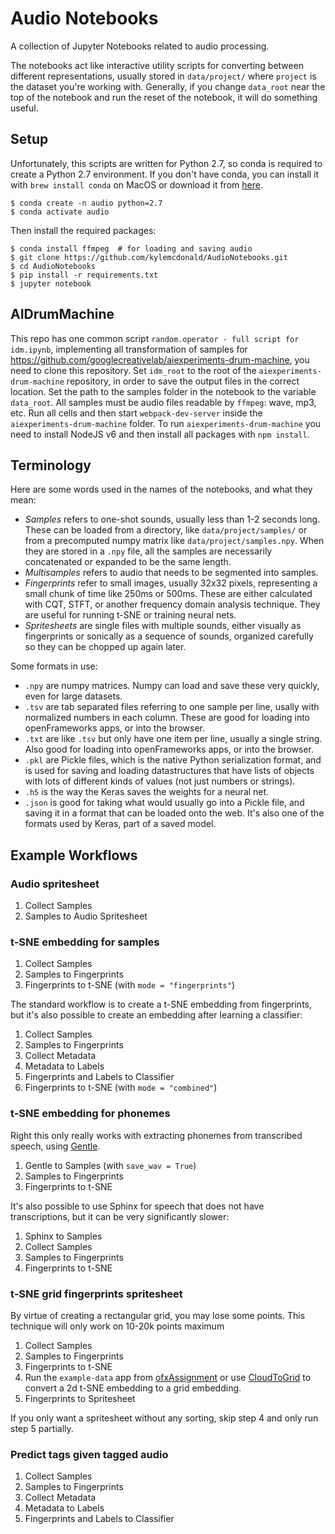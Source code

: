 # Audio Notebooks

A collection of Jupyter Notebooks related to audio processing.

The notebooks act like interactive utility scripts for converting between different representations, usually stored in `data/project/` where `project` is the dataset you're working with. Generally, if you change `data_root` near the top of the notebook and run the reset of the notebook, it will do something useful.

## Setup

Unfortunately, this scripts are written for Python 2.7, so conda is required to create a Python 2.7 environment. If you don't have conda, you can install it with `brew install conda` on MacOS or download it from [here](https://conda.io/miniconda.html).

```
$ conda create -n audio python=2.7
$ conda activate audio
```

Then install the required packages:
```
$ conda install ffmpeg  # for loading and saving audio
$ git clone https://github.com/kylemcdonald/AudioNotebooks.git
$ cd AudioNotebooks
$ pip install -r requirements.txt
$ jupyter notebook
```

## AIDrumMachine

This repo has one common script `random.operator - full script for idm.ipynb`, implementing all transformation of samples for https://github.com/googlecreativelab/aiexperiments-drum-machine, you need to clone this repository.
Set `idm_root` to the root of the `aiexperiments-drum-machine` repository, in order to save the output files in the correct location.
Set the path to the samples folder in the notebook to the variable `data_root`. All samples must be audio files readable by `ffmpeg`: wave, mp3, etc.
Run all cells and then start `webpack-dev-server` inside the `aiexperiments-drum-machine` folder.
To run `aiexperiments-drum-machine` you need to install NodeJS v6 and then install all packages with `npm install`.

## Terminology

Here are some words used in the names of the notebooks, and what they mean:

* _Samples_ refers to one-shot sounds, usually less than 1-2 seconds long. These can be loaded from a directory, like `data/project/samples/` or from a precomputed numpy matrix like `data/project/samples.npy`. When they are stored in a `.npy` file, all the samples are necessarily concatenated or expanded to be the same length.
* _Multisamples_ refers to audio that needs to be segmented into samples.
* _Fingerprints_ refer to small images, usually 32x32 pixels, representing a small chunk of time like 250ms or 500ms. These are either calculated with CQT, STFT, or another frequency domain analysis technique. They are useful for running t-SNE or training neural nets.
* _Spritesheets_ are single files with multiple sounds, either visually as fingerprints or sonically as a sequence of sounds, organized carefully so they can be chopped up again later.

Some formats in use:

* `.npy` are numpy matrices. Numpy can load and save these very quickly, even for large datasets.
* `.tsv` are tab separated files referring to one sample per line, usally with normalized numbers in each column. These are good for loading into openFrameworks apps, or into the browser.
* `.txt` are like `.tsv` but only have one item per line, usually a single string. Also good for loading into openFrameworks apps, or into the browser.
* `.pkl` are Pickle files, which is the native Python serialization format, and is used for saving and loading datastructures that have lists of objects with lots of different kinds of values (not just numbers or strings).
* `.h5` is the way the Keras saves the weights for a neural net.
* `.json` is good for taking what would usually go into a Pickle file, and saving it in a format that can be loaded onto the web. It's also one of the formats used by Keras, part of a saved model.

## Example Workflows

### Audio spritesheet

1. Collect Samples
2. Samples to Audio Spritesheet

### t-SNE embedding for samples

1. Collect Samples
2. Samples to Fingerprints
3. Fingerprints to t-SNE (with `mode = "fingerprints"`)

The standard workflow is to create a t-SNE embedding from fingerprints, but it's also possible to create an embedding after learning a classifier:

1. Collect Samples
2. Samples to Fingerprints
3. Collect Metadata
4. Metadata to Labels
5. Fingerprints and Labels to Classifier
6. Fingerprints to t-SNE (with `mode = "combined"`)

### t-SNE embedding for phonemes

Right this only really works with extracting phonemes from transcribed speech, using [Gentle](https://lowerquality.com/gentle/).

1. Gentle to Samples (with `save_wav = True`)
2. Samples to Fingerprints
3. Fingerprints to t-SNE

It's also possible to use Sphinx for speech that does not have transcriptions, but it can be very significantly slower:

1. Sphinx to Samples
2. Collect Samples
3. Samples to Fingerprints
4. Fingerprints to t-SNE

### t-SNE grid fingerprints spritesheet

By virtue of creating a rectangular grid, you may lose some points. This technique will only work on 10-20k points maximum

1. Collect Samples
2. Samples to Fingerprints
3. Fingerprints to t-SNE
4. Run the `example-data` app from [ofxAssignment](https://github.com/kylemcdonald/ofxAssignment/) or use [CloudToGrid](https://github.com/kylemcdonald/CloudToGrid/) to convert a 2d t-SNE embedding to a grid embedding.
5. Fingerprints to Spritesheet

If you only want a spritesheet without any sorting, skip step 4 and only run step 5 partially.

### Predict tags given tagged audio

1. Collect Samples
2. Samples to Fingerprints
3. Collect Metadata
4. Metadata to Labels
5. Fingerprints and Labels to Classifier
